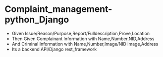 # Complaint_management-python_Django

* Given Issue/Reason/Purpose,Report/Fulldescription,Prove,Location 
* Then Given Complainant Information with Name,Number,NID,Address
* And Criminal Information with Name,Number,Image/NID image,Address
* Its a backend API/Django rest_framework
